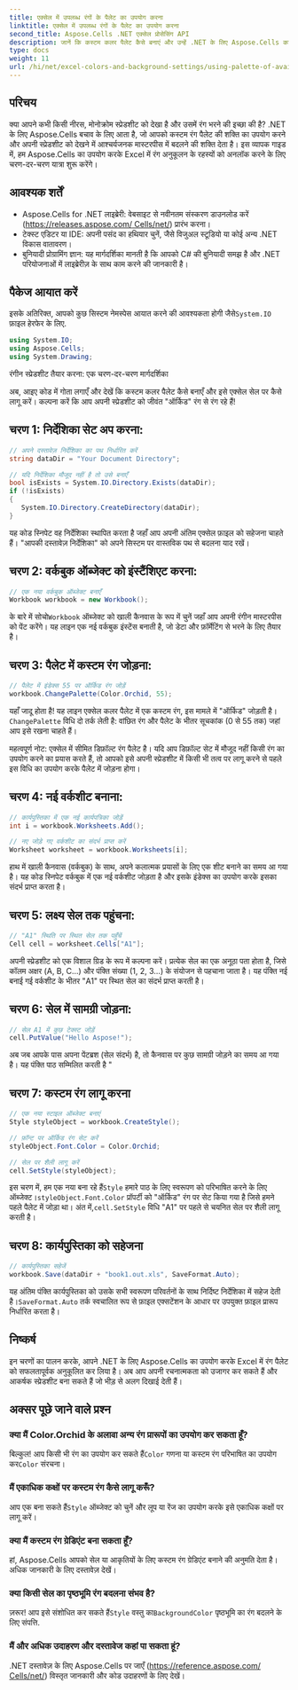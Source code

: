 ```yaml
---
title: एक्सेल में उपलब्ध रंगों के पैलेट का उपयोग करना
linktitle: एक्सेल में उपलब्ध रंगों के पैलेट का उपयोग करना
second_title: Aspose.Cells .NET एक्सेल प्रोसेसिंग API
description: जानें कि कस्टम कलर पैलेट कैसे बनाएं और उन्हें .NET के लिए Aspose.Cells का उपयोग करके अपने एक्सेल स्प्रेडशीट पर कैसे लागू करें। जीवंत रंगों और फ़ॉर्मेटिंग विकल्पों के साथ अपने डेटा की दृश्य अपील को बढ़ाएँ।
type: docs
weight: 11
url: /hi/net/excel-colors-and-background-settings/using-palette-of-available-colors/
---
```

## परिचय
क्या आपने कभी किसी नीरस, मोनोक्रोम स्प्रेडशीट को देखा है और उसमें रंग भरने की इच्छा की है? .NET के लिए Aspose.Cells बचाव के लिए आता है, जो आपको कस्टम रंग पैलेट की शक्ति का उपयोग करने और अपनी स्प्रेडशीट को देखने में आश्चर्यजनक मास्टरपीस में बदलने की शक्ति देता है। इस व्यापक गाइड में, हम Aspose.Cells का उपयोग करके Excel में रंग अनुकूलन के रहस्यों को अनलॉक करने के लिए चरण-दर-चरण यात्रा शुरू करेंगे। 

## आवश्यक शर्तें

- Aspose.Cells for .NET लाइब्रेरी: वेबसाइट से नवीनतम संस्करण डाउनलोड करें ([https://releases.aspose.com/ Cells/net/](https://releases.aspose.com/cells/net/)) प्रारंभ करना। 
- टेक्स्ट एडिटर या IDE: अपनी पसंद का हथियार चुनें, जैसे विजुअल स्टूडियो या कोई अन्य .NET विकास वातावरण। 
- बुनियादी प्रोग्रामिंग ज्ञान: यह मार्गदर्शिका मानती है कि आपको C# की बुनियादी समझ है और .NET परियोजनाओं में लाइब्रेरीज़ के साथ काम करने की जानकारी है।

## पैकेज आयात करें

 इसके अतिरिक्त, आपको कुछ सिस्टम नेमस्पेस आयात करने की आवश्यकता होगी जैसे`System.IO` फ़ाइल हेरफेर के लिए. 

```csharp
using System.IO;
using Aspose.Cells;
using System.Drawing;
```

रंगीन स्प्रेडशीट तैयार करना: एक चरण-दर-चरण मार्गदर्शिका

अब, आइए कोड में गोता लगाएँ और देखें कि कस्टम कलर पैलेट कैसे बनाएँ और इसे एक्सेल सेल पर कैसे लागू करें। कल्पना करें कि आप अपनी स्प्रेडशीट को जीवंत "ऑर्किड" रंग से रंग रहे हैं!

## चरण 1: निर्देशिका सेट अप करना:

```csharp
// अपने दस्तावेज़ निर्देशिका का पथ निर्धारित करें
string dataDir = "Your Document Directory";

// यदि निर्देशिका मौजूद नहीं है तो उसे बनाएँ
bool isExists = System.IO.Directory.Exists(dataDir);
if (!isExists)
{
   System.IO.Directory.CreateDirectory(dataDir);
}
```

यह कोड स्निपेट वह निर्देशिका स्थापित करता है जहाँ आप अपनी अंतिम एक्सेल फ़ाइल को सहेजना चाहते हैं। "आपकी दस्तावेज़ निर्देशिका" को अपने सिस्टम पर वास्तविक पथ से बदलना याद रखें।

## चरण 2: वर्कबुक ऑब्जेक्ट को इंस्टैंशिएट करना:

```csharp
// एक नया वर्कबुक ऑब्जेक्ट बनाएँ
Workbook workbook = new Workbook();
```

 के बारे में सोचो`Workbook` ऑब्जेक्ट को खाली कैनवास के रूप में चुनें जहाँ आप अपनी रंगीन मास्टरपीस को पेंट करेंगे। यह लाइन एक नई वर्कबुक इंस्टेंस बनाती है, जो डेटा और फ़ॉर्मेटिंग से भरने के लिए तैयार है।

## चरण 3: पैलेट में कस्टम रंग जोड़ना:

```csharp
// पैलेट में इंडेक्स 55 पर ऑर्किड रंग जोड़ें
workbook.ChangePalette(Color.Orchid, 55);
```

यहाँ जादू होता है! यह लाइन एक्सेल कलर पैलेट में एक कस्टम रंग, इस मामले में "ऑर्किड" जोड़ती है।`ChangePalette` विधि दो तर्क लेती है: वांछित रंग और पैलेट के भीतर सूचकांक (0 से 55 तक) जहां आप इसे रखना चाहते हैं। 

महत्वपूर्ण नोट: एक्सेल में सीमित डिफ़ॉल्ट रंग पैलेट है। यदि आप डिफ़ॉल्ट सेट में मौजूद नहीं किसी रंग का उपयोग करने का प्रयास करते हैं, तो आपको इसे अपनी स्प्रेडशीट में किसी भी तत्व पर लागू करने से पहले इस विधि का उपयोग करके पैलेट में जोड़ना होगा।

## चरण 4: नई वर्कशीट बनाना:

```csharp
// कार्यपुस्तिका में एक नई कार्यपत्रिका जोड़ें
int i = workbook.Worksheets.Add();

// नए जोड़े गए वर्कशीट का संदर्भ प्राप्त करें
Worksheet worksheet = workbook.Worksheets[i];
```

हाथ में खाली कैनवास (वर्कबुक) के साथ, अपने कलात्मक प्रयासों के लिए एक शीट बनाने का समय आ गया है। यह कोड स्निपेट वर्कबुक में एक नई वर्कशीट जोड़ता है और इसके इंडेक्स का उपयोग करके इसका संदर्भ प्राप्त करता है।

## चरण 5: लक्ष्य सेल तक पहुंचना:

```csharp
// "A1" स्थिति पर स्थित सेल तक पहुँचें
Cell cell = worksheet.Cells["A1"];
```

अपनी स्प्रेडशीट को एक विशाल ग्रिड के रूप में कल्पना करें। प्रत्येक सेल का एक अनूठा पता होता है, जिसे कॉलम अक्षर (A, B, C...) और पंक्ति संख्या (1, 2, 3...) के संयोजन से पहचाना जाता है। यह पंक्ति नई बनाई गई वर्कशीट के भीतर "A1" पर स्थित सेल का संदर्भ प्राप्त करती है।

## चरण 6: सेल में सामग्री जोड़ना:

```csharp
// सेल A1 में कुछ टेक्स्ट जोड़ें
cell.PutValue("Hello Aspose!");
```

अब जब आपके पास अपना पेंटब्रश (सेल संदर्भ) है, तो कैनवास पर कुछ सामग्री जोड़ने का समय आ गया है। यह पंक्ति पाठ सम्मिलित करती है "

## चरण 7: कस्टम रंग लागू करना

```csharp
// एक नया स्टाइल ऑब्जेक्ट बनाएं
Style styleObject = workbook.CreateStyle();

// फ़ॉन्ट पर ऑर्किड रंग सेट करें
styleObject.Font.Color = Color.Orchid;

// सेल पर शैली लागू करें
cell.SetStyle(styleObject);
```

 इस चरण में, हम एक नया बना रहे हैं`Style` हमारे पाठ के लिए स्वरूपण को परिभाषित करने के लिए ऑब्जेक्ट।`styleObject.Font.Color` प्रॉपर्टी को "ऑर्किड" रंग पर सेट किया गया है जिसे हमने पहले पैलेट में जोड़ा था। अंत में,`cell.SetStyle` विधि "A1" पर पहले से चयनित सेल पर शैली लागू करती है।

## चरण 8: कार्यपुस्तिका को सहेजना

```csharp
// कार्यपुस्तिका सहेजें
workbook.Save(dataDir + "book1.out.xls", SaveFormat.Auto);
```

यह अंतिम पंक्ति कार्यपुस्तिका को उसके सभी स्वरूपण परिवर्तनों के साथ निर्दिष्ट निर्देशिका में सहेज देती है।`SaveFormat.Auto` तर्क स्वचालित रूप से फ़ाइल एक्सटेंशन के आधार पर उपयुक्त फ़ाइल प्रारूप निर्धारित करता है।

## निष्कर्ष

इन चरणों का पालन करके, आपने .NET के लिए Aspose.Cells का उपयोग करके Excel में रंग पैलेट को सफलतापूर्वक अनुकूलित कर लिया है। अब आप अपनी रचनात्मकता को उजागर कर सकते हैं और आकर्षक स्प्रेडशीट बना सकते हैं जो भीड़ से अलग दिखाई देती हैं। 

## अक्सर पूछे जाने वाले प्रश्न

### क्या मैं Color.Orchid के अलावा अन्य रंग प्रारूपों का उपयोग कर सकता हूँ?
 बिल्कुल! आप किसी भी रंग का उपयोग कर सकते हैं`Color` गणना या कस्टम रंग परिभाषित का उपयोग कर`Color` संरचना।

### मैं एकाधिक कक्षों पर कस्टम रंग कैसे लागू करूँ?
 आप एक बना सकते हैं`Style` ऑब्जेक्ट को चुनें और लूप या रेंज का उपयोग करके इसे एकाधिक कक्षों पर लागू करें।

### क्या मैं कस्टम रंग ग्रेडिएंट बना सकता हूँ?
हां, Aspose.Cells आपको सेल या आकृतियों के लिए कस्टम रंग ग्रेडिएंट बनाने की अनुमति देता है। अधिक जानकारी के लिए दस्तावेज़ देखें।

### क्या किसी सेल का पृष्ठभूमि रंग बदलना संभव है?
ज़रूर! आप इसे संशोधित कर सकते हैं`Style` वस्तु का`BackgroundColor` पृष्ठभूमि का रंग बदलने के लिए संपत्ति.

### मैं और अधिक उदाहरण और दस्तावेज कहां पा सकता हूं?
.NET दस्तावेज़ के लिए Aspose.Cells पर जाएँ ([https://reference.aspose.com/ Cells/net/](https://reference.aspose.com/cells/net/)) विस्तृत जानकारी और कोड उदाहरणों के लिए देखें।